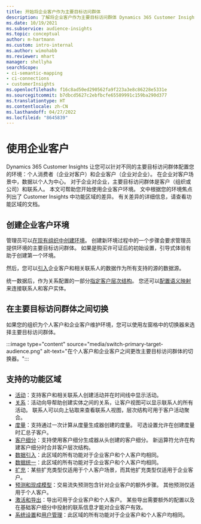 ```yaml
---
title: 开始将企业客户作为主要目标访问群体
description: 了解将企业客户作为主要目标访问群体 Dynamics 365 Customer Insights。
ms.date: 10/19/2021
ms.subservice: audience-insights
ms.topic: conceptual
author: m-hartmann
ms.custom: intro-internal
ms.author: wimohabb
ms.reviewer: mhart
manager: shellyha
searchScope:
- ci-semantic-mapping
- ci-connections
- customerInsights
ms.openlocfilehash: f16c8ad50ed290562fa9f223a3e8c86228e5331e
ms.sourcegitcommit: b7dbcd5627c2ebfbcfe65589991c159ba290d377
ms.translationtype: HT
ms.contentlocale: zh-CN
ms.lasthandoff: 04/27/2022
ms.locfileid: "8645839"
---
```

# <a name="work-with-business-accounts"></a>使用企业客户

Dynamics 365 Customer Insights 让您可以针对不同的主要目标访问群体配置您的环境：个人消费者（企业对客户）和企业客户（企业对企业）。 在企业对客户场景中，数据以个人为中心。 对于企业对企业，主要目标访问群体是客户（组织或公司）和联系人。 本文可帮助您开始使用企业客户环境。 文中根据您的环境焦点列出了 Customer Insights 中功能区域的差异。 有关差异的详细信息，请查看功能区域的文档。 

## <a name="create-an-environment-for-business-accounts"></a>创建企业客户环境

管理员可以[在现有组织中创建环境](create-environment.md)。 创建新环境过程中的一个步骤会要求管理员提供环境的主要目标访问群体。 如果是购买许可证后的初始设置，引导式体验有助于创建第一个环境。

然后，您可以[引入](data-sources.md)企业客户和相关联系人的数据作为所有支持的源的数据源。

统一数据后，作为关系配置的一部分[指定客户层次结构](relationships.md#set-up-account-hierarchies)。 您还可以[配置语义映射](semantic-mappings.md)来连接联系人和客户实体。 

## <a name="switch-between-primary-target-audience"></a>在主要目标访问群体之间切换

如果您的组织为个人客户和企业客户维护环境，您可以使用左窗格中的切换器来选择主要目标访问群体。

:::image type="content" source="media/switch-primary-target-audience.png" alt-text="在个人客户和企业客户之间更改主要目标访问群体的切换器。":::

## <a name="supported-feature-areas"></a>支持的功能区域

- [活动](activities.md)：支持客户和相关联系人创建活动并在时间线中显示活动。
- [关系](relationships.md)：活动向导帮助创建实体之间的关系，让客户视图可以显示联系人的所有活动。 联系人可以向上钻取来查看联系人视图，层次结构可用于客户活动聚合。
- [度量](measures.md)：支持通过一次计算从度量生成器创建的度量。 可选设置允许在创建度量时汇总子客户。
- [客户细分](segments.md)：支持使用客户细分生成器从头创建的客户细分。 新运算符允许在构建客户细分时合并客户层次结构。
- [数据引入](data-sources.md)：此区域的所有功能对于企业客户和个人客户均相同。
- [数据统一](data-unification.md)：此区域的所有功能对于企业客户和个人客户均相同。
- [扩充](enrichment-hub.md)：某些扩充类型仅适用于个人客户场景，而其他扩充类型仅适用于企业客户。
- [预测和现成模型](predictions-overview.md)：交易流失预测包含针对企业客户的额外步骤。 其他预测仅适用于个人客户。
- [激活和导出](export-destinations.md)：导出可用于企业客户和个人客户。 某些导出需要额外的配置以及在基础客户细分中投射的联系信息才能对企业客户有效。
- [系统设置](system.md)和[用户管理](permissions.md)：此区域的所有功能对于企业客户和个人客户均相同。

